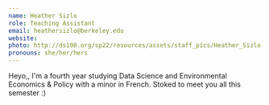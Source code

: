 ```yaml
---
name: Heather Sizlo
role: Teaching Assistant
email: heathersizlo@berkeley.edu
website: 
photo: http://ds100.org/sp22/resources/assets/staff_pics/Heather_Sizlo.jpg
pronouns: she/her/hers
---
```

Heyo,, I'm a fourth year studying Data Science and Environmental Economics & Policy with a minor in French.  Stoked to meet you all this semester :)
